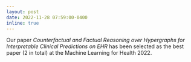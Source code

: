 ```yaml
---
layout: post
date: 2022-11-28 07:59:00-0400
inline: true
---
```


Our paper *Counterfactual and Factual Reasoning over Hypergraphs for Interpretable Clinical Predictions on EHR* has been selected as the best paper (2 in total) at the Machine Learning for Health 2022.